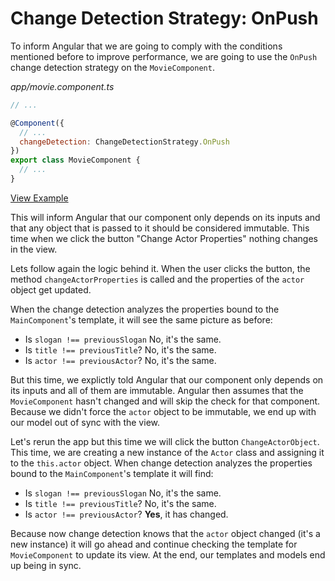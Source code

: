 # Change Detection Strategy: OnPush

To inform Angular that we are going to comply with the conditions mentioned before to improve performance, we are going to use the `OnPush` change detection strategy on the `MovieComponent`.

_app/movie.component.ts_
```javascript
// ...

@Component({
  // ...
  changeDetection: ChangeDetectionStrategy.OnPush
})
export class MovieComponent {
  // ...
}
```

[View Example](http://plnkr.co/edit/bczNU8cnoNGnHckLbWt8?p=preview)

This will inform Angular that our component only depends on its inputs and that any object that is passed to it should be considered immutable. This time when we click the button "Change Actor Properties" nothing changes in the view.

Lets follow again the logic behind it. When the user clicks the button, the method `changeActorProperties` is called and the properties of the `actor` object get updated.

When the change detection analyzes the properties bound to the `MainComponent`'s template, it will see the same picture as before:

- Is `slogan !== previousSlogan` No, it's the same.
- Is `title !== previousTitle`? No, it's the same.
- Is `actor !== previousActor`? No, it's the same.

But this time, we explictly told Angular that our component only depends on its inputs and all of them are immutable. Angular then assumes that the `MovieComponent` hasn't changed and will skip the check for that component. Because we didn't force the `actor` object to be immutable, we end up with our model out of sync with the view.

Let's rerun the app but this time we will click the button `ChangeActorObject`. This time, we are creating a new instance of the `Actor` class and assigning it to the `this.actor` object. When change detection analyzes the properties bound to the `MainComponent`'s template it will find:

- Is `slogan !== previousSlogan` No, it's the same.
- Is `title !== previousTitle`? No, it's the same.
- Is `actor !== previousActor`? **Yes**, it has changed.

Because now change detection knows that the `actor` object changed (it's a new instance) it will go ahead and continue checking the template for `MovieComponent` to update its view. At the end, our templates and models end up being in sync.

